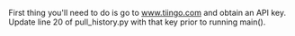 First thing you'll need to do is go to www.tiingo.com and obtain an API key.  Update line 20 of pull_history.py with
that key prior to running main().